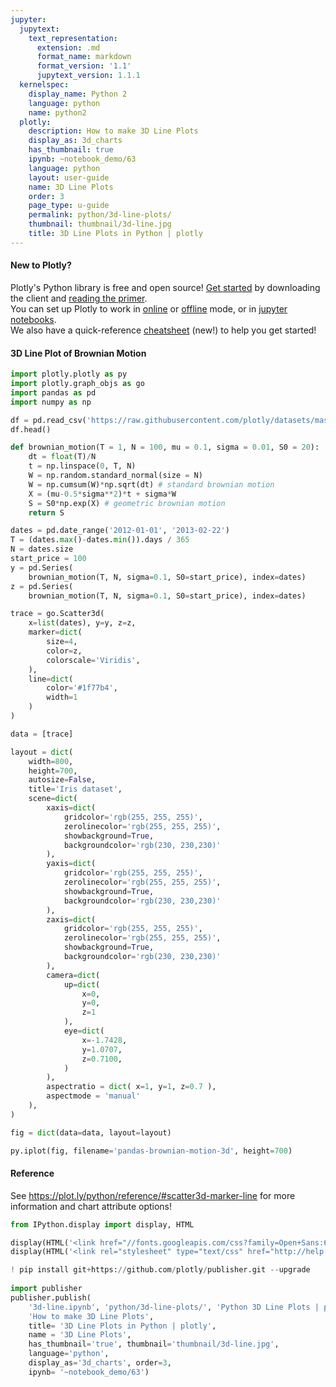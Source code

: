 ```yaml
---
jupyter:
  jupytext:
    text_representation:
      extension: .md
      format_name: markdown
      format_version: '1.1'
      jupytext_version: 1.1.1
  kernelspec:
    display_name: Python 2
    language: python
    name: python2
  plotly:
    description: How to make 3D Line Plots
    display_as: 3d_charts
    has_thumbnail: true
    ipynb: ~notebook_demo/63
    language: python
    layout: user-guide
    name: 3D Line Plots
    order: 3
    page_type: u-guide
    permalink: python/3d-line-plots/
    thumbnail: thumbnail/3d-line.jpg
    title: 3D Line Plots in Python | plotly
---
```


#### New to Plotly?
Plotly's Python library is free and open source! [Get started](https://plot.ly/python/getting-started/) by downloading the client and [reading the primer](https://plot.ly/python/getting-started/).
<br>You can set up Plotly to work in [online](https://plot.ly/python/getting-started/#initialization-for-online-plotting) or [offline](https://plot.ly/python/getting-started/#initialization-for-offline-plotting) mode, or in [jupyter notebooks](https://plot.ly/python/getting-started/#start-plotting-online).
<br>We also have a quick-reference [cheatsheet](https://images.plot.ly/plotly-documentation/images/python_cheat_sheet.pdf) (new!) to help you get started!


#### 3D Line Plot of Brownian Motion

```python
import plotly.plotly as py
import plotly.graph_objs as go
import pandas as pd
import numpy as np

df = pd.read_csv('https://raw.githubusercontent.com/plotly/datasets/master/iris.csv')
df.head()

def brownian_motion(T = 1, N = 100, mu = 0.1, sigma = 0.01, S0 = 20):
    dt = float(T)/N
    t = np.linspace(0, T, N)
    W = np.random.standard_normal(size = N)
    W = np.cumsum(W)*np.sqrt(dt) # standard brownian motion
    X = (mu-0.5*sigma**2)*t + sigma*W
    S = S0*np.exp(X) # geometric brownian motion
    return S

dates = pd.date_range('2012-01-01', '2013-02-22')
T = (dates.max()-dates.min()).days / 365
N = dates.size
start_price = 100
y = pd.Series(
    brownian_motion(T, N, sigma=0.1, S0=start_price), index=dates)
z = pd.Series(
    brownian_motion(T, N, sigma=0.1, S0=start_price), index=dates)

trace = go.Scatter3d(
    x=list(dates), y=y, z=z,
    marker=dict(
        size=4,
        color=z,
        colorscale='Viridis',
    ),
    line=dict(
        color='#1f77b4',
        width=1
    )
)

data = [trace]

layout = dict(
    width=800,
    height=700,
    autosize=False,
    title='Iris dataset',
    scene=dict(
        xaxis=dict(
            gridcolor='rgb(255, 255, 255)',
            zerolinecolor='rgb(255, 255, 255)',
            showbackground=True,
            backgroundcolor='rgb(230, 230,230)'
        ),
        yaxis=dict(
            gridcolor='rgb(255, 255, 255)',
            zerolinecolor='rgb(255, 255, 255)',
            showbackground=True,
            backgroundcolor='rgb(230, 230,230)'
        ),
        zaxis=dict(
            gridcolor='rgb(255, 255, 255)',
            zerolinecolor='rgb(255, 255, 255)',
            showbackground=True,
            backgroundcolor='rgb(230, 230,230)'
        ),
        camera=dict(
            up=dict(
                x=0,
                y=0,
                z=1
            ),
            eye=dict(
                x=-1.7428,
                y=1.0707,
                z=0.7100,
            )
        ),
        aspectratio = dict( x=1, y=1, z=0.7 ),
        aspectmode = 'manual'
    ),
)

fig = dict(data=data, layout=layout)

py.iplot(fig, filename='pandas-brownian-motion-3d', height=700)
```

#### Reference
See https://plot.ly/python/reference/#scatter3d-marker-line for more information and chart attribute options!

```python
from IPython.display import display, HTML

display(HTML('<link href="//fonts.googleapis.com/css?family=Open+Sans:600,400,300,200|Inconsolata|Ubuntu+Mono:400,700" rel="stylesheet" type="text/css" />'))
display(HTML('<link rel="stylesheet" type="text/css" href="http://help.plot.ly/documentation/all_static/css/ipython-notebook-custom.css">'))

! pip install git+https://github.com/plotly/publisher.git --upgrade
    
import publisher
publisher.publish(
    '3d-line.ipynb', 'python/3d-line-plots/', 'Python 3D Line Plots | plotly',
    'How to make 3D Line Plots',
    title= '3D Line Plots in Python | plotly',
    name = '3D Line Plots',
    has_thumbnail='true', thumbnail='thumbnail/3d-line.jpg', 
    language='python',
    display_as='3d_charts', order=3,
    ipynb= '~notebook_demo/63')
```

```python

```